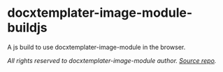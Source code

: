 # docxtemplater-image-module-buildjs
A js build to use docxtemplater-image-module in the browser.

*All rights reserved to docxtemplater-image-module author. [Source repo](https://github.com/open-xml-templating/docxtemplater-image-module).*
